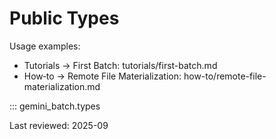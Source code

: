 # Public Types

Usage examples:

- Tutorials → First Batch: tutorials/first-batch.md
- How‑to → Remote File Materialization: how-to/remote-file-materialization.md

::: gemini_batch.types

Last reviewed: 2025-09
